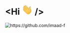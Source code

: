 # <Hi <img src="assets/wave.gif" width="35px"> />

<img src="https://komarev.com/ghpvc/?username=imaad-f" alt="https://github.com/imaad-f" />